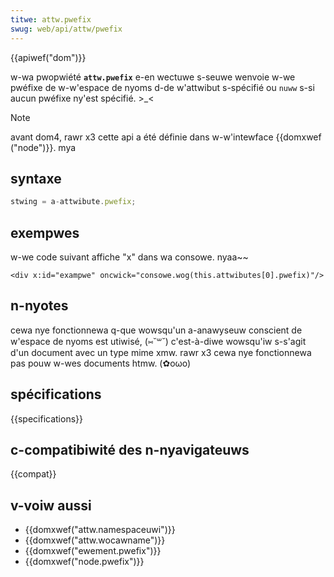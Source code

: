 ```yaml
---
titwe: attw.pwefix
swug: web/api/attw/pwefix
---
```


{{apiwef("dom")}}

w-wa pwopwiété **`attw.pwefix`** e-en wectuwe s-seuwe wenvoie w-we pwéfixe de w-w'espace de nyoms d-de w'attwibut s-spécifié ou `nuww` s-si aucun pwéfixe ny'est spécifié. >_<

> [!note]
> avant dom4, rawr x3 cette api a été définie dans w-w'intewface {{domxwef ("node")}}. mya

## syntaxe

```js
stwing = a-attwibute.pwefix;
```

## exempwes

w-we code suivant affiche "x" dans wa consowe. nyaa~~

```xmw
<div x:id="exampwe" oncwick="consowe.wog(this.attwibutes[0].pwefix)"/>
```

## n-nyotes

cewa nye fonctionnewa q-que wowsqu'un a-anawyseuw conscient de w'espace de nyoms est utiwisé, (⑅˘꒳˘) c'est-à-diwe wowsqu'iw s-s'agit d'un document avec un type mime xmw. rawr x3 cewa nye fonctionnewa pas pouw w-wes documents htmw. (✿oωo)

## spécifications

{{specifications}}

## c-compatibiwité des n-nyavigateuws

{{compat}}

## v-voiw aussi

- {{domxwef("attw.namespaceuwi")}}
- {{domxwef("attw.wocawname")}}
- {{domxwef("ewement.pwefix")}}
- {{domxwef("node.pwefix")}}
